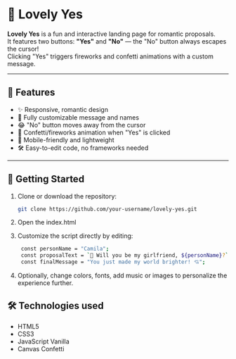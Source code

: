 # 💖 Lovely Yes

**Lovely Yes** is a fun and interactive landing page for romantic proposals.  
It features two buttons: **"Yes"** and **"No"** — the "No" button always escapes the cursor!  
Clicking "Yes" triggers fireworks and confetti animations with a custom message.

---

## 🌟 Features

- ✨ Responsive, romantic design
- 💌 Fully customizable message and names
- 😂 "No" button moves away from the cursor
- 🎉 Confetti/fireworks animation when "Yes" is clicked
- 📱 Mobile-friendly and lightweight
- 🛠️ Easy-to-edit code, no frameworks needed

---

## 🚀 Getting Started

1. Clone or download the repository:
   ```bash
   git clone https://github.com/your-username/lovely-yes.git
   
2. Open the index.html

3. Customize the script directly by editing:
   ```bash
    const personName = "Camila";
    const proposalText = `💌 Will you be my girlfriend, ${personName}?`;
    const finalMessage = "You just made my world brighter! 💘";

4. Optionally, change colors, fonts, add music or images to personalize the experience further.

## 🛠️ Technologies used

- HTML5
- CSS3
- JavaScript Vanilla
- Canvas Confetti

